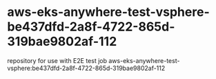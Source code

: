 # aws-eks-anywhere-test-vsphere-be437dfd-2a8f-4722-865d-319bae9802af-112
repository for use with E2E test job aws-eks-anywhere-test-vsphere:be437dfd-2a8f-4722-865d-319bae9802af-112
